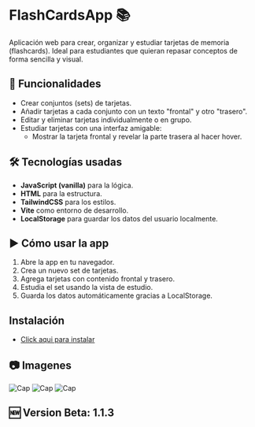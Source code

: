 # FlashCardsApp 📚

Aplicación web para crear, organizar y estudiar tarjetas de memoria (flashcards). Ideal para estudiantes que quieran repasar conceptos de forma sencilla y visual.

## 🧠 Funcionalidades

- Crear conjuntos (sets) de tarjetas.
- Añadir tarjetas a cada conjunto con un texto "frontal" y otro "trasero".
- Editar y eliminar tarjetas individualmente o en grupo.
- Estudiar tarjetas con una interfaz amigable:
  - Mostrar la tarjeta frontal y revelar la parte trasera al hacer hover.

## 🛠️ Tecnologías usadas

- **JavaScript (vanilla)** para la lógica.
- **HTML** para la estructura.
- **TailwindCSS** para los estilos.
- **Vite** como entorno de desarrollo.
- **LocalStorage** para guardar los datos del usuario localmente.

## ▶️ Cómo usar la app

1. Abre la app en tu navegador.
2. Crea un nuevo set de tarjetas.
3. Agrega tarjetas con contenido frontal y trasero.
4. Estudia el set usando la vista de estudio.
5. Guarda los datos automáticamente gracias a LocalStorage.

## Instalación
- [Click aqui para instalar](https://github.com/Misterreme/FlashCardsElectron/releases/download/App/FlashCardsApp.zip)

## 📷 Imagenes 
![Cap](/public/cap1.png)
![Cap](/public/cap2.png)
![Cap](/public/cap3.png)

## 🆕 Version Beta: 1.1.3